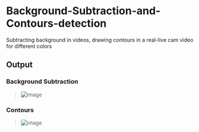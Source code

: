 # Background-Subtraction-and-Contours-detection
Subtracting background in videos, drawing contours in a real-live cam video for different colors 

## Output

### Background Subtraction
>  ![image](https://github.com/Seif-Yasser-Ahmed/Background-Subtraction-and-Contours-detection/assets/126684081/c2cdbb3e-cc64-4646-85cd-aac3c345400f)
### Contours
>  ![image](https://github.com/Seif-Yasser-Ahmed/Background-Subtraction-and-Contours-detection/assets/126684081/f32f43d8-fc28-4a0b-b095-aa6db3af2c8d)
